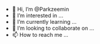 - 👋 Hi, I’m @Parkzeemin
- 👀 I’m interested in ...
- 🌱 I’m currently learning ...
- 💞️ I’m looking to collaborate on ...
- 📫 How to reach me ...

<!---
Parkzeemin/Parkzeemin is a ✨ special ✨ repository because its `README.md` (this file) appears on your GitHub profile.
You can click the Preview link to take a look at your changes.
--->
